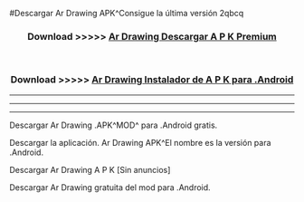 #Descargar Ar Drawing  APK^Consigue la última versión 2qbcq



<div align="center">
<h3>Download >>>>> <a href="https://es-sites.web.app/?es= Ar Drawing ">Ar Drawing  Descargar A P K Premium</a></h3><br>

<h3>Download >>>>> <a href="https://es-sites.web.app/?es= Ar Drawing ">Ar Drawing  Instalador de A P K para .Android</a></h3>
</div>


----------------------------------------------------------

----------------------------------------------------------

----------------------------------------------------------

Descargar Ar Drawing  .APK^MOD^ para .Android gratis.

Descargar la aplicación. Ar Drawing  APK^El nombre es la versión para .Android.

Descargar Ar Drawing  A P K [Sin anuncios]

Descargar Ar Drawing  gratuita del mod para .Android.